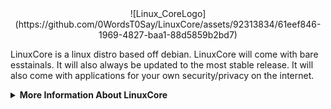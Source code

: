 <div align="center">
  ![Linux_CoreLogo](https://github.com/0WordsT0Say/LinuxCore/assets/92313834/61eef846-1969-4827-baa1-88d5859b2bd7)
  
</div>

LinuxCore is a linux distro based off debian. LinuxCore will come with bare esstainals. It will also always be updated to the most stable release. It will also come with applications for your own security/privacy on the internet.


<details>
<summary><b>More Information About LinuxCore</b></summary>


More about LinuxCore..

LinuxCore was orginally gonna be named LinxCore. Until we found out a company product goes by that name. So we changed to have LinuxCore with the U instead.

LinuxCore was first thought of 10/24/2023 and execution to be making LinuxCore soon followed after. The thought of LinuxCore was accidental while making wallpapers. It was gonna be a wallpaper with the andromeda galaxy and the word core in the bottom left corner. But soon after it felt as if something was missing I looked at the filename LinxCore and thats what I added was Linx, and just then I wanted to make my very own Linux Distro. Of course it is now LinuxCore.

</details>
